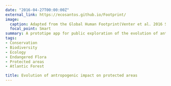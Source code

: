 ```yaml
---
date: "2016-04-27T00:00:00Z"
external_link: https://ecosantos.github.io/Footprint/
image:
  caption: Adapted from the Global Human Footprint(Venter et al. 2016 Scientific Data)
  focal_point: Smart
summary: A prototipe app for public exploration of the evolution of antropogenic pressure in the protected areas of the Atlantic Forest `external_link`. [**PORTUGUESE ONLY**]
tags:
- Conservation 
- Biodiversity 
- Ecology
- Endangered Flora
- Protected areas
- Atlantic Forest

title: Evolution of antropogenic impact on protected areas 
---
```

